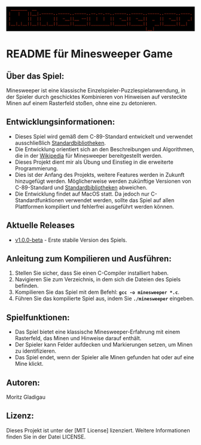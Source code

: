 ![Bildbeschreibung](Minsweeper.png)
# README für Minesweeper Game
## Über das Spiel:
Minesweeper ist eine klassische Einzelspieler-Puzzlespielanwendung, in der Spieler durch geschicktes Kombinieren von Hinweisen auf versteckte Minen auf einem Rasterfeld stoßen, ohne eine zu detonieren.
## Entwicklungsinformationen:
* Dieses Spiel wird gemäß dem C-89-Standard entwickelt und verwendet ausschließlich [Standardbibliotheken](https://www2.hs-fulda.de/~klingebiel/c-stdlib/index.htm).
* Die Entwicklung orientiert sich an den Beschreibungen und Algorithmen, die in der [Wikipedia](https://de.wikipedia.org/wiki/Minesweeper) für Minesweeper bereitgestellt werden.
* Dieses Projekt dient mir als Übung und Einstieg in die erweiterte Programmierung.
* Dies ist der Anfang des Projekts, weitere Features werden in Zukunft hinzugefügt werden. Möglicherweise werden zukünftige Versionen von C-89-Standard und [Standardbibliotheken](https://www2.hs-fulda.de/~klingebiel/c-stdlib/index.htm) abweichen.
* Die Entwicklung findet auf MacOS statt. Da jedoch nur C-Standardfunktionen verwendet werden, sollte das Spiel auf allen Plattformen kompiliert und fehlerfrei ausgeführt werden können.
## Aktuelle Releases
- [v1.0.0-beta](https://github.com/moritzgladigau/Minesweeper/releases/tag/beta) - Erste stabile Version des Spiels.

## Anleitung zum Kompilieren und Ausführen:
1. Stellen Sie sicher, dass Sie einen C-Compiler installiert haben.
2. Navigieren Sie zum Verzeichnis, in dem sich die Dateien des Spiels befinden.
3. Kompilieren Sie das Spiel mit dem Befehl: **`gcc -o minesweeper *.c`**.
4. Führen Sie das kompilierte Spiel aus, indem Sie **`./minesweeper`** eingeben.
## Spielfunktionen:
* Das Spiel bietet eine klassische Minesweeper-Erfahrung mit einem Rasterfeld, das Minen und Hinweise darauf enthält.
* Der Spieler kann Felder aufdecken und Markierungen setzen, um Minen zu identifizieren.
* Das Spiel endet, wenn der Spieler alle Minen gefunden hat oder auf eine Mine klickt.
## Autoren:
Moritz Gladigau
## Lizenz:
Dieses Projekt ist unter der [MIT License] lizenziert. Weitere Informationen finden Sie in der Datei LICENSE.
